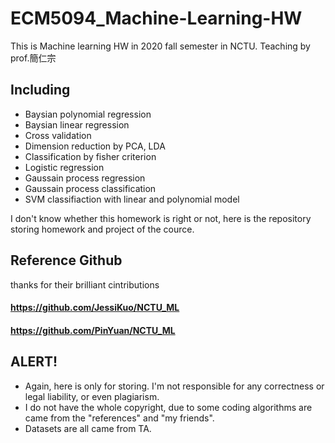 # ECM5094_Machine-Learning-HW

This is Machine learning HW in 2020 fall semester in NCTU. Teaching by prof.簡仁宗


## Including
 - Baysian polynomial regression
 - Baysian linear regression
 - Cross validation
 - Dimension reduction by PCA, LDA
 - Classification by fisher criterion
 - Logistic regression
 - Gaussain process regression
 - Gaussain process classification
 - SVM classifiaction with linear and polynomial model

I don't know whether this homework is right or not, here is the repository storing homework and project of the cource.

## Reference Github 
thanks for their brilliant cintributions
#### https://github.com/JessiKuo/NCTU_ML
#### https://github.com/PinYuan/NCTU_ML

## ALERT!
 - Again, here is only for storing. I'm not responsible for any correctness or legal liability, or even plagiarism.
 - I do not have the whole copyright, due to some coding algorithms are came from the "references" and "my friends".
 - Datasets are all came from TA.

